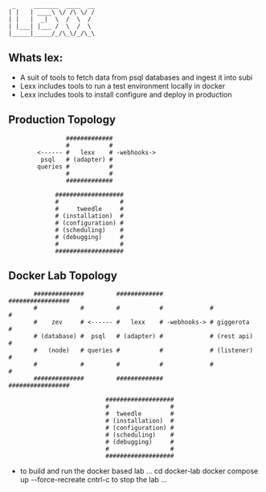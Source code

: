      _     _______  ____  __
    | |   | ____\ \/ /\ \/ /
    | |   |  _|  \  /  \  / 
    | |___| |___ /  \  /  \ 
    |_____|_____/_/\_\/_/\_\
    
    
## Whats lex:

* A suit of tools to fetch data from psql databases and ingest it into subi
* Lexx includes tools to run a test environment locally in docker
* Lexx includes tools to install configure and deploy in production 

## Production Topology


                    #############            
                    #           #            
            <------ #   lexx    # -webhooks->
             psql   # (adapter) #            
            queries #           #            
                    #           #            
                    #############            

                 ###################
                 #                 #
                 #     tweedle     #
                 # (installation)  #
                 # (configuration) #
                 # (scheduling)    #
                 # (debugging)     #
                 #                 #
                 ###################


## Docker Lab Topology


           ##############         #############             #################
           #            #         #           #             #               #
           #    zev     # <------ #   lexx    # -webhooks-> # giggerota     #
           # (database) #  psql   # (adapter) #             # (rest api)    #
           #   (node)   # queries #           #             # (listener)    #
           #            #         #           #             #               #
           ##############         #############             #################

                               ###################
                               #                 #
                               #  tweedle        #
                               # (installation)  #
                               # (configuration) #
                               # (scheduling)    #
                               # (debugging)     #
                               #                 #
                               ###################

* to build and run the docker based lab 
...
cd docker-lab
docker compose up --force-recreate
cntrl-c to stop the lab 
...
